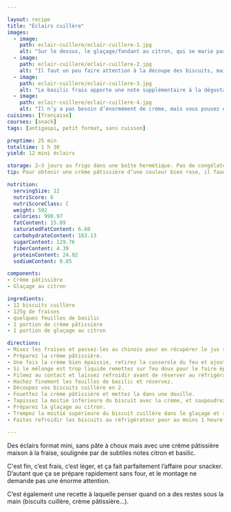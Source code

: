 ```yaml
---

layout: recipe
title: "Éclairs cuillère"
images:
  - image:
    path: eclair-cuillere/eclair-cuillere-1.jpg
    alt: "Sur le dessus, le glaçage/fondant au citron, qui se marie particulièrement bien à la fraise de la crème."
  - image:
    path: eclair-cuillere/eclair-cuillere-2.jpg
    alt: "Il faut un peu faire attention à la découpe des biscuits, mais la crème tient ensuite les 2 moitiés sans souci."
  - image:
    path: eclair-cuillere/eclair-cuillere-3.jpg
    alt: "Le basilic frais apporte une note supplémentaire à la dégustation, et fonctionne encore une fois très bien avec la fraise."
  - image:
    path: eclair-cuillere/eclair-cuillere-4.jpg
    alt: "Il n’y a pas besoin d’énormément de crème, mais vous pouvez en ajouter à votre convenance si vous aimez ça, bien évidemment, d’autant que c’est à peu près le dessert le plus faible en calories."
cuisines: [française]
courses: [snack]
tags: [antigaspi, petit format, sans cuisson]

preptime: 25 min
totaltime: 1 h 30
yield: 12 mini éclairs

storage: 2–3 jours au frigo dans une boîte hermétique. Pas de congélateur car la crème pâtissière ne peut se congeler.
tip: Pour obtenir une crème pâtissière d’une couleur bien rose, il faudra utiliser du colorant.

nutrition:
  servingSize: 12
  nutriScore: 6
  nutriScoreClass: C
  weight: 592
  calories: 990.97
  fatContent: 15.09
  saturatedFatContent: 6.60
  carbohydrateContent: 183.13
  sugarContent: 129.76
  fiberContent: 4.39
  proteinContent: 24.02
  sodiumContent: 0.85

components: 
- Crème pâtissière
- Glaçage au citron

ingredients:
- 12 biscuits cuillère
- 125g de fraises
- quelques feuilles de basilic
- 1 portion de crème pâtissière
- 1 portion de glaçage au citron

directions:
- Mixez les fraises et passez-les au chinois pour en récupérer le jus sans les petits grains. Réservez.
- Préparez la crème pâtissière.
- Une fois la crème bien épaissie, retirez la casserole du feu et ajoutez le jus de fraises. Mélangez bien. 
- Si le mélange est trop liquide remettez sur feu doux pour le faire épaissir. Si cela ne suffit toujours pas, ajoutez un feu de maïzena délayée dans de l'eau.
- Filmez au contact et laissez refroidir avant de réserver au réfrigérateur jusqu’au moment de l’utiliser.
- Hachez finement les feuilles de basilic et réservez.
- Découpez vos biscuits cuillère en 2.
- Fouettez la crème pâtissière et mettez la dans une douille. 
- Tapissez la moitié inférieure du biscuit avec la crème, et saupoudrez de quelques hachures de basilic. 
- Préparez la glaçage au citron.
- Trempez la moitié supérieure du biscuit cuillère dans le glaçage et refermez l’éclair.
- Faites refroidir les biscuits au réfrigérateur pour au moins 1 heure.

---
```


Des éclairs format mini, sans pâte à choux mais avec une crème pâtissière maison à la fraise, soulignée par de subtiles notes citron et basilic.

C'est fin, c’est frais, c’est léger, et ça fait parfaitement l’affaire pour snacker. D’autant que ça se prépare rapidement sans four, et le montage ne demande pas une énorme attention.

C’est également une recette à laquelle penser quand on a des restes sous la main (biscuits cuillère, crème pâtissière…).